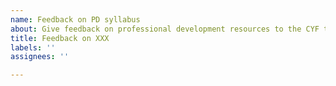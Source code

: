 ```yaml
---
name: Feedback on PD syllabus
about: Give feedback on professional development resources to the CYF team
title: Feedback on XXX
labels: ''
assignees: ''

---
```



